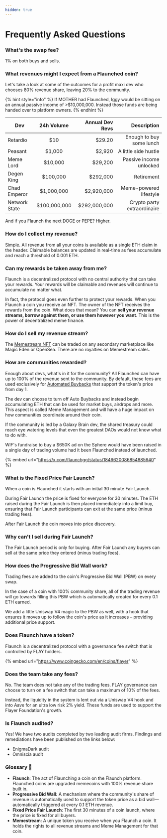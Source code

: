 ```yaml
---
hidden: true
---
```


# Frequently Asked Questions

### What's the swap fee? <a href="#what-revenues-might-i-expect" id="what-revenues-might-i-expect"></a>

1% on both buys and sells.

### What revenues might I expect from a Flaunched coin? <a href="#what-revenues-might-i-expect" id="what-revenues-might-i-expect"></a>

Let's take a look at some of the outcomes for a profit maxi dev who chooses 80% revenue share, leaving 20% to the community.

{% hint style="info" %}
If MOTHER had Flaunched, Iggy would be sitting on an annual passive income of >$10,000,000. Instead those funds are being handed over to platform owners.
{% endhint %}

| Dev           |  24h Volume  | Annual Dev Revs |                 Description |
| ------------- | :----------: | --------------: | --------------------------: |
| Retardio      |      $10     |          $29.20 |    Enough to buy some lunch |
| Peasant       |    $1,000    |          $2,920 |        A little side hustle |
| Meme Lord     |    $10,000   |         $29,200 |     Passive income unlocked |
| Degen King    |   $100,000   |        $292,000 |                  Retirement |
| Chad Emperor  |  $1,000,000  |      $2,920,000 |      Meme-powered lifestyle |
| Network State | $100,000,000 |    $292,000,000 | Crypto party extraordinaire |

And if you Flaunch the next DOGE or PEPE? Higher.

### How do I collect my revenue? <a href="#how-do-i-collect-my-revenue" id="how-do-i-collect-my-revenue"></a>

Simple. All revenue from all your coins is available as a single ETH claim in the header. Claimable balances are updated in real-time as fees accumulate and reach a threshold of 0.001 ETH.

### Can my rewards be taken away from me? <a href="#can-my-rewards-be-taken-away-from-me" id="can-my-rewards-be-taken-away-from-me"></a>

Flaunch is a decentralized protocol with no central authority that can take your rewards. Your rewards will be claimable and revenues will continue to accumulate no matter what.

In fact, the protocol goes even further to protect your rewards. When you Flaunch a coin you receive an NFT. The owner of the NFT receives the rewards from the coin. What does that mean? You can **sell your revenue streams, borrow against them, or use them however you want**. This is the power of decentralized meme finance.

### How do I sell my revenue stream?

The [Memestream NFT](../core-features/royalty-nft.md) can be traded on any secondary marketplace like Magic Eden or OpenSea. There are no royalties on Memestream sales.

### How are communities rewarded? <a href="#how-are-communities-rewarded" id="how-are-communities-rewarded"></a>

Enough about devs, what's in it for the community? All Flaunched can have up to 100% of the revenue sent to the community. By default, these fees are used exclusively for [Automated Buybacks](../core-features/auto-buybacks.md) that support the token's price from day 1.

The dev can choose to turn off Auto Buybacks and instead begin accumulating ETH that can be used for market buys, airdrops and more. This aspect is called Meme Management and will have a huge impact on how communities coordinate around their coin.

If the community is led by a Galaxy Brain dev, the shared treasury could reach eye watering levels that even the greatest DAOs would not know what to do with.

WIF's fundraise to buy a $650K ad on the Sphere would have been raised in a single day of trading volume had it been Flaunched instead of launched.

{% embed url="https://x.com/flaunchgg/status/1846620086854885640" %}

### What is the Fixed Price Fair Launch? <a href="#fair-launch-explained" id="fair-launch-explained"></a>

When a coin is Flaunched it starts with an initial 30 minute Fair Launch.

During Fair Launch the price is fixed for everyone for 30 minutes. The ETH raised during the Fair Launch is then placed immediately into a limit buy, ensuring that Fair Launch participants can exit at the same price (minus trading fees).

After Fair Launch the coin moves into price discovery.

### Why can't I sell during Fair Launch? <a href="#why-cant-i-sell-during-fair-launch" id="why-cant-i-sell-during-fair-launch"></a>

The Fair Launch period is only for buying. After Fair Launch any buyers can sell at the same price they entered (minus trading fees).

### How does the Progressive Bid Wall work? <a href="#how-does-the-progressive-plunge-protection-work" id="how-does-the-progressive-plunge-protection-work"></a>

Trading fees are added to the coin's Progressive Bid Wall (PBW) on every swap.

In the case of a coin with 100% community share, all of the trading revenue will go towards filling this PBW which is automatically created for every 0.1 ETH earned.

We add a little Uniswap V4 magic to the PBW as well, with a hook that ensures it moves up to follow the coin's price as it increases – providing additional price support.

### Does Flaunch have a token? <a href="#does-flaunch-have-a-token" id="does-flaunch-have-a-token"></a>

Flaunch is a decentralized protocol with a governance fee switch that is controlled by FLAY holders.

{% embed url="https://www.coingecko.com/en/coins/flayer" %}

### Does the team take any fees? <a href="#does-the-team-take-any-fees" id="does-the-team-take-any-fees"></a>

No. The team does not take any of the trading fees. FLAY governance can choose to turn on a fee switch that can take a maximum of 10% of the fees.

Instead, the liquidity in the system is lent out via a Uniswap V4 hook and into Aave for an ultra low risk 2% yield. These funds are used to support the Flayer Foundation's growth.

### Is Flaunch audited? <a href="#is-flaunch-audited" id="is-flaunch-audited"></a>

Yes! We have two audits completed by two leading audit firms. Findings and remediations have been published on the links below:

* EnigmaDark audit
* Omniscia audit

### Glossary 📖 <a href="#glossary" id="glossary"></a>

* **Flaunch**: The act of Flaunching a coin on the Flaunch platform. Flaunched coins are upgraded memecoins with 100% revenue share built in.
* **Progressive Bid Wall:** A mechanism where the community's share of revenue is automatically used to support the token price as a bid wall—automatically triggered at every 0.1 ETH revenue.
* **Fixed Price Fair Launch**: The first 30 minutes of a coin launch, where the price is fixed for all buyers.
* **Memestream**: A unique token you receive when you Flaunch a coin. It holds the rights to all revenue streams and Meme Management for that coin.

